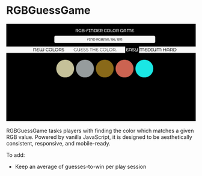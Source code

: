 # RGBGuessGame

<img src="https://github.com/jzkarap/RGBGuessGame/blob/master/colorgame.gif?raw=true">

RGBGuessGame tasks players with finding the color which matches a given RGB value. Powered by vanilla JavaScript, it is designed to be aesthetically consistent, responsive, and mobile-ready. 

To add:
- Keep an average of guesses-to-win per play session
